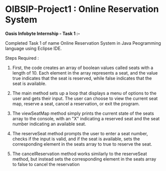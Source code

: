 # OIBSIP-Project1 : Online Reservation System

__Oasis Infobyte Internship - Task 1 :-__

Completed Task 1 of name Online Reservation System in Java Peogramming language using Eclipse IDE.

Steps Required : 

1. First, the code creates an array of boolean values called seats with a length of 10. Each element in the array represents a seat, and the value true indicates that the seat is reserved, while false indicates that the seat is available.

2. The main method sets up a loop that displays a menu of options to the user and gets their input. The user can choose to view the current seat map, reserve a seat, cancel a reservation, or exit the program.

3. The viewSeatMap method simply prints the current state of the seats array to the console, with an "X" indicating a reserved seat and the seat number indicating an available seat.

4. The reserveSeat method prompts the user to enter a seat number, checks if the input is valid, and if the seat is available, sets the corresponding element in the seats array to true to reserve the seat.

5. The cancelReservation method works similarly to the reserveSeat method, but instead sets the corresponding element in the seats array to false to cancel the reservation

